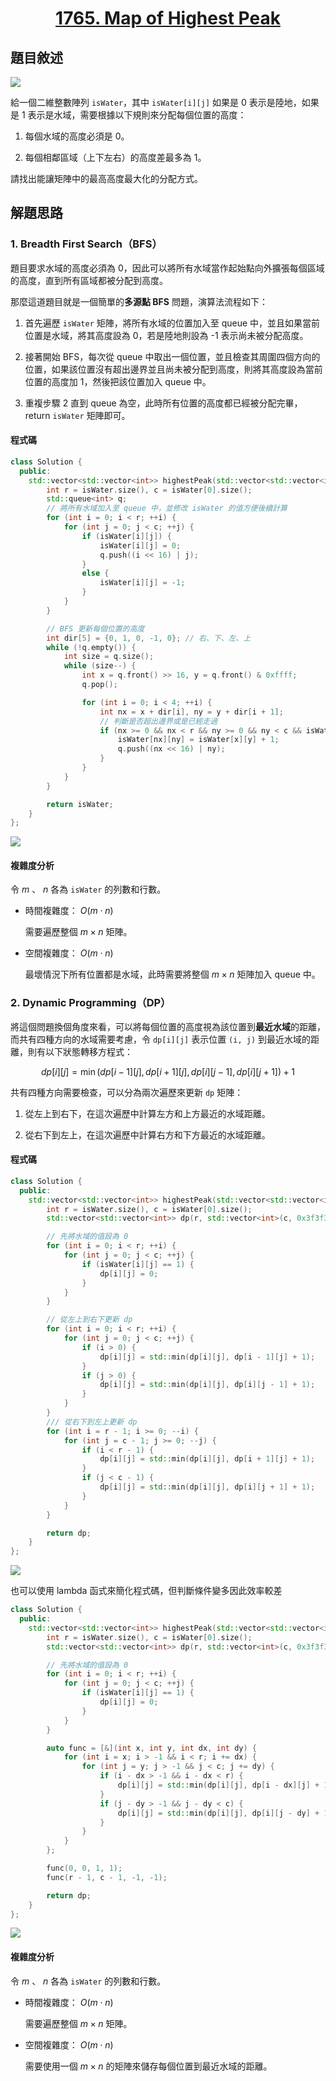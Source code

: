 # <center> [1765. Map of Highest Peak](https://leetcode.com/problems/map-of-highest-peak/description/) </center>

## 題目敘述

[![](https://i.imgur.com/ZWsaJr4.png)](https://i.imgur.com/ZWsaJr4.png)

給一個二維整數陣列 `isWater`，其中 `isWater[i][j]` 如果是 0 表示是陸地，如果是 1 表示是水域，需要根據以下規則來分配每個位置的高度：

1. 每個水域的高度必須是 0。

2. 每個相鄰區域（上下左右）的高度差最多為 1。

請找出能讓矩陣中的最高高度最大化的分配方式。

## 解題思路

### 1. Breadth First Search（BFS）

題目要求水域的高度必須為 0，因此可以將所有水域當作起始點向外擴張每個區域的高度，直到所有區域都被分配到高度。

那麼這道題目就是一個簡單的**多源點 BFS** 問題，演算法流程如下：

1. 首先遍歷 `isWater` 矩陣，將所有水域的位置加入至 queue 中，並且如果當前位置是水域，將其高度設為 0，若是陸地則設為 -1 表示尚未被分配高度。

2. 接著開始 BFS，每次從 queue 中取出一個位置，並且檢查其周圍四個方向的位置，如果該位置沒有超出邊界並且尚未被分配到高度，則將其高度設為當前位置的高度加 1，然後把該位置加入 queue 中。

3. 重複步驟 2 直到 queue 為空，此時所有位置的高度都已經被分配完畢，return `isWater` 矩陣即可。

#### 程式碼

```cpp {.line-numbers}
class Solution {
  public:
    std::vector<std::vector<int>> highestPeak(std::vector<std::vector<int>> &isWater) {
        int r = isWater.size(), c = isWater[0].size();
        std::queue<int> q;
        // 將所有水域加入至 queue 中，並修改 isWater 的值方便後續計算
        for (int i = 0; i < r; ++i) {
            for (int j = 0; j < c; ++j) {
                if (isWater[i][j]) {
                    isWater[i][j] = 0;
                    q.push((i << 16) | j);
                }
                else {
                    isWater[i][j] = -1;
                }
            }
        }

        // BFS 更新每個位置的高度
        int dir[5] = {0, 1, 0, -1, 0}; // 右、下、左、上
        while (!q.empty()) {
            int size = q.size();
            while (size--) {
                int x = q.front() >> 16, y = q.front() & 0xffff;
                q.pop();

                for (int i = 0; i < 4; ++i) {
                    int nx = x + dir[i], ny = y + dir[i + 1];
                    // 判斷是否超出邊界或是已經走過
                    if (nx >= 0 && nx < r && ny >= 0 && ny < c && isWater[nx][ny] == -1) {
                        isWater[nx][ny] = isWater[x][y] + 1;
                        q.push((nx << 16) | ny);
                    }
                }
            }
        }

        return isWater;
    }
};
```

[![](https://i.imgur.com/CNmvUSL.png)](https://i.imgur.com/CNmvUSL.png)

#### 複雜度分析

令 $m$ 、 $n$ 各為 `isWater` 的列數和行數。

- 時間複雜度： $O(m \cdot n)$

    需要遍歷整個 $m \times n$ 矩陣。

- 空間複雜度： $O(m \cdot n)$

    最壞情況下所有位置都是水域，此時需要將整個 $m \times n$ 矩陣加入 queue 中。

### 2. Dynamic Programming（DP）

將這個問題換個角度來看，可以將每個位置的高度視為該位置到**最近水域**的距離，而共有四種方向的水域需要考慮，令 `dp[i][j]` 表示位置 `(i, j)` 到最近水域的距離，則有以下狀態轉移方程式：

$$
dp[i][j] = \min(dp[i - 1][j], dp[i + 1][j], dp[i][j - 1], dp[i][j + 1]) + 1
$$

共有四種方向需要檢查，可以分為兩次遍歷來更新 `dp` 矩陣：

1. 從左上到右下，在這次遍歷中計算左方和上方最近的水域距離。

2. 從右下到左上，在這次遍歷中計算右方和下方最近的水域距離。

#### 程式碼

```cpp {.line-numbers}
class Solution {
  public:
    std::vector<std::vector<int>> highestPeak(std::vector<std::vector<int>> &isWater) {
        int r = isWater.size(), c = isWater[0].size();
        std::vector<std::vector<int>> dp(r, std::vector<int>(c, 0x3f3f3f3f));

        // 先將水域的值設為 0
        for (int i = 0; i < r; ++i) {
            for (int j = 0; j < c; ++j) {
                if (isWater[i][j] == 1) {
                    dp[i][j] = 0;
                }
            }
        }

        // 從左上到右下更新 dp
        for (int i = 0; i < r; ++i) {
            for (int j = 0; j < c; ++j) {
                if (i > 0) {
                    dp[i][j] = std::min(dp[i][j], dp[i - 1][j] + 1);
                }
                if (j > 0) {
                    dp[i][j] = std::min(dp[i][j], dp[i][j - 1] + 1);
                }
            }
        }
        /// 從右下到左上更新 dp
        for (int i = r - 1; i >= 0; --i) {
            for (int j = c - 1; j >= 0; --j) {
                if (i < r - 1) {
                    dp[i][j] = std::min(dp[i][j], dp[i + 1][j] + 1);
                }
                if (j < c - 1) {
                    dp[i][j] = std::min(dp[i][j], dp[i][j + 1] + 1);
                }
            }
        }

        return dp;
    }
};
```

[![](https://i.imgur.com/4Nn6QGY.png)](https://i.imgur.com/4Nn6QGY.png)

也可以使用 lambda 函式來簡化程式碼，但判斷條件變多因此效率較差

```cpp {.line-numbers}
class Solution {
  public:
    std::vector<std::vector<int>> highestPeak(std::vector<std::vector<int>> &isWater) {
        int r = isWater.size(), c = isWater[0].size();
        std::vector<std::vector<int>> dp(r, std::vector<int>(c, 0x3f3f3f3f));

        // 先將水域的值設為 0
        for (int i = 0; i < r; ++i) {
            for (int j = 0; j < c; ++j) {
                if (isWater[i][j] == 1) {
                    dp[i][j] = 0;
                }
            }
        }

        auto func = [&](int x, int y, int dx, int dy) {
            for (int i = x; i > -1 && i < r; i += dx) {
                for (int j = y; j > -1 && j < c; j += dy) {
                    if (i - dx > -1 && i - dx < r) {
                        dp[i][j] = std::min(dp[i][j], dp[i - dx][j] + 1);
                    }
                    if (j - dy > -1 && j - dy < c) {
                        dp[i][j] = std::min(dp[i][j], dp[i][j - dy] + 1);
                    }
                }
            }
        };

        func(0, 0, 1, 1);
        func(r - 1, c - 1, -1, -1);

        return dp;
    }
};
```

[![](https://i.imgur.com/vfmajx0.png)](https://i.imgur.com/vfmajx0.png)

#### 複雜度分析

令 $m$ 、 $n$ 各為 `isWater` 的列數和行數。

- 時間複雜度： $O(m \cdot n)$

    需要遍歷整個 $m \times n$ 矩陣。

- 空間複雜度： $O(m \cdot n)$

    需要使用一個 $m \times n$ 的矩陣來儲存每個位置到最近水域的距離。
